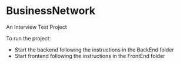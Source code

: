 # BusinessNetwork
An Interview Test Project

To run the project:

* Start the backend following the instructions in the BackEnd folder
* Start frontend following the instructions in the FrontEnd folder
